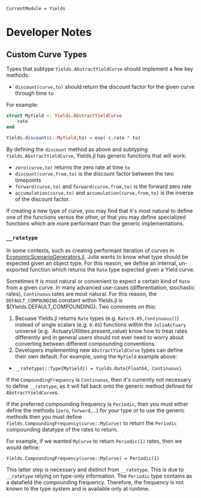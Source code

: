```@meta
CurrentModule = Yields
```

# Developer Notes

## Custom Curve Types

Types that subtype `Yields.AbstractYieldCurve` should implement a few key methods:

- `discount(curve,to)` should return the discount factor for the given curve through time `to`

For example:

```julia
struct MyYield <: Yields.AbstractYieldCurve
    rate
end

Yields.discount(c::MyYield,to) = exp(-c.rate * to)
```


By defining the `discount` method as above and subtyping `Yields.AbstractYieldCurve`, Yields.jl has generic functions that will work:

- `zero(curve,to)` returns the zero rate at time `to`
- `discount(curve,from,to)` is the discount factor between the two timepoints
- `forward(curve,to)` and `forward(curve,from,to)` is the forward zero rate
- `accumulation(curve,to)` and `accumulation(curve,from,to)` is the inverse of the discount factor.

If creating a new type of curve, you may find that it's most natural to define one of the functions versus the other, or that you may define specialized functions which are more performant than the generic implementations.

### `__ratetype`

In some contexts, such as creating performant iteration of curves in [EconomicScenarioGenerators.jl](https://github.com/JuliaActuary/EconomicScenarioGenerators.jl), Julia wants to know what type should be expected given an object type. For this reason, we define an internal, un-exported function which returns the `Rate` type expected given a Yield curve.

Sometimes it is most natural or convenient to expect a certain kind of `Rate` from a given curve. In many advanced use-cases (differentiation, stochastic rates), `Continuous` rates are most natural. For this reason, the `DEFAULT_COMPOUNDING` constant within Yields.jl is $(Yields.DEFAULT_COMPOUNDING). Two comments on this:

1. Becuase Yields.jl returns `Rate` types (e.g. `Rate(0.05,Continuous()`) instead of single scalars (e.g. `0.05`) functions within the `JuliaActuary` universe (e.g. `ActuaryUtilities.present_value) know how to treat rates differently and in general users should not ever need to worry about converting between different compounding conventions.
2. Developers implementing new `AbstractYieldCurve` types can define their own default. For example, using the `MyYield` example above:

  - `__ratetype(::Type{MyYield}) = Yields.Rate{Float64, Continuous}`

If the `CompoundingFrequency` is `Continuous`, then it's currently not necessary to define `__ratetype`, as it will fall back onto the generic method defined for `AbstractYieldCurve`s.

If the preferred compounding frequency is `Periodic`, then you must either define the methods (`zero`, `forward`,...) for your type or to use the generic methods then you must define `Yields.CompoundingFrequency(curve::MyCurve)` to return the `Periodic` compounding datatype of the rates to return. 

For example, if we wanted `MyCurve` to return `Periodic(1)` rates, then we would define:

`Yields.CompoundingFrequency(curve::MyCurve) = Periodic(1)`

This latter step is necessary and distinct from `__ratetype`. This is due to `__ratetype` relying on type-only information. The `Periodic` type contains as a datafield the compounding frequency. Therefore, the frequency is not known to the type system and is available only at runtime. 
